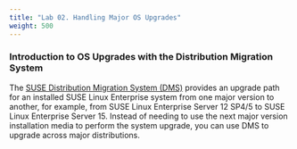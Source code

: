 ```yaml
---
title: "Lab 02. Handling Major OS Upgrades"
weight: 500
---
```


<!--
Copyright Amazon.com, Inc. or its affiliates. All Rights Reserved.
SPDX-License-Identifier: MIT-0
-->

### Introduction to OS Upgrades with the Distribution Migration System

The [SUSE Distribution Migration System (DMS)](https://documentation.suse.com/suse-distribution-migration-system/15/single-html/distribution-migration-system/) provides an upgrade path for an installed SUSE Linux Enterprise system from one major version to another, for example, from SUSE Linux Enterprise Server 12 SP4/5 to SUSE Linux Enterprise Server 15. Instead of needing to use the next major version installation media to perform the system upgrade, you can use DMS to upgrade across major distributions.


